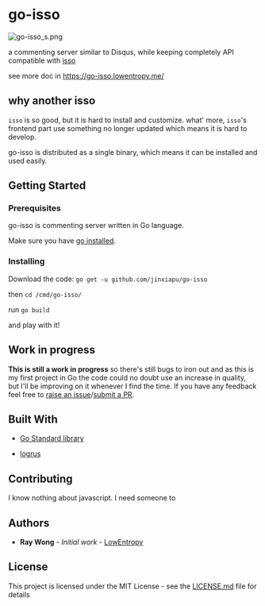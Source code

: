 # go-isso

![go-isso_s.png](https://i.loli.net/2018/10/16/5bc556ea1ae9a.png)

a commenting server similar to Disqus, while keeping completely API compatible with [isso](https://posativ.org/isso/)

see more doc in <https://go-isso.lowentropy.me/>

## why another isso

`isso` is so good, but it is hard to install and customize. what' more, `isso`'s frontend part use something no longer updated which means it is hard to develop.

go-isso is distributed as a single binary, which means it can be installed and used easily.

## Getting Started

### Prerequisites

go-isso is commenting server written in Go language.

Make sure you have [go installed](https://golang.org/doc/install).

### Installing

Download the code: `go get -u github.com/jinxiapu/go-isso`

then `cd /cmd/go-isso/`

run `go build`

and play with it!

## Work in progress

**This is still a work in progress** so there's still bugs to iron out and as this
is my first project in Go the code could no doubt use an increase in quality,
but I'll be improving on it whenever I find the time. If you have any feedback
feel free to [raise an issue](https://github.com/jinxiapu/go-isso/issues)/[submit a PR](https://github.com/jinxiapu/go-isso/pulls).

## Built With

* [Go Standard library](https://golang.org/pkg/)

* [logrus](https://github.com/sirupsen/logrus)

## Contributing

I know nothing about javascript. I need someone to 

## Authors

* **Ray Wong** - *Initial work* - [LowEntropy](https://lowentropy.me)

## License

This project is licensed under the MIT License - see the [LICENSE.md](LICENSE.md) file for details